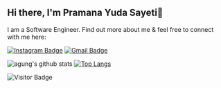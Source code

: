 
## Hi there, I'm Pramana Yuda Sayeti👋

I am a Software Engineer. Find out more about me & feel free to connect with me here:

[![Instagram Badge](https://img.shields.io/badge/-pramanayudaa-ff69b4?style=flat-square&logo=instagram&logoColor=white&link=https://www.instagram.com/pramanayudaa/)](https://www.instagram.com/pramanayudaa/)
[![Gmail Badge](https://img.shields.io/badge/-pramanayuda772@gmail.com-c14438?style=flat-square&logo=Gmail&logoColor=white&link=mailto:pramanayuda772@gmail.com)](mailto:agunglaksmana908@gmail.com)

![agung's github stats](https://github-readme-stats.vercel.app/api?username=yudapramana&show_icons=true&theme=light) [![Top Langs](https://github-readme-stats.vercel.app/api/top-langs/?username=yudapramana&layout=compact)](https://github.com/yudapramana/github-readme-stats) 

![Visitor Badge](https://visitor-badge.laobi.icu/badge?page_id=agung83)
